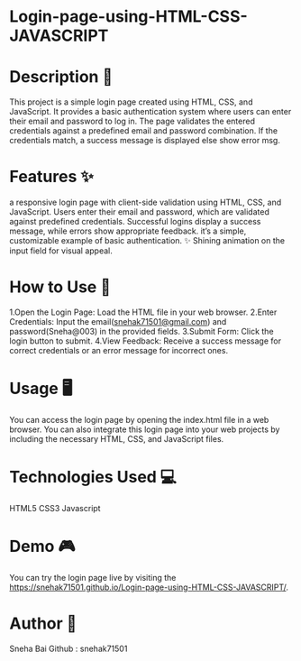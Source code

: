 # Login-page-using-HTML-CSS-JAVASCRIPT
# Description 📝
This project is a simple login page created using HTML, CSS, and JavaScript. It provides a basic authentication system where users can enter their email and password to log in. The page validates the entered credentials against a predefined email and password combination. If the credentials match, a success message is displayed else show error msg.
# Features ✨
a responsive login page with client-side validation using HTML, CSS, and JavaScript.
Users enter their email and password, which are validated against predefined credentials. 
Successful logins display a success message, while errors show appropriate feedback.
it’s a simple, customizable example of basic authentication.
✨ Shining animation on the input field for visual appeal.
# How to Use 🚀
1.Open the Login Page: Load the HTML file in your web browser.
2.Enter Credentials: Input the email(snehak71501@gmail.com) and password(Sneha@003) in the provided fields.
3.Submit Form: Click the login button to submit.
4.View Feedback: Receive a success message for correct credentials or an error message for incorrect ones.
# Usage 🖥️
You can access the login page by opening the index.html file in a web browser. You can also integrate this login page into your web projects by including the necessary HTML, CSS, and JavaScript files.
# Technologies Used 💻
HTML5
CSS3
Javascript
# Demo 🎮
You can try the login page live by visiting the https://snehak71501.github.io/Login-page-using-HTML-CSS-JAVASCRIPT/.
# Author 📣
Sneha Bai 
Github : snehak71501 
